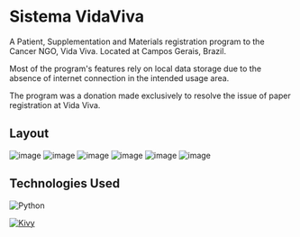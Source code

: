 # Sistema VidaViva
A Patient, Supplementation and Materials registration program to the Cancer NGO, Vida Viva. Located at Campos Gerais, Brazil.

Most of the program's features rely on local data storage due to the absence of internet connection in the intended usage area.

The program was a donation made exclusively to resolve the issue of paper registration at Vida Viva.

## Layout
![image](https://github.com/Pichara/Sistema-VidaViva/assets/87797479/8f99adad-117a-4cd3-8a67-8cd1f198127f)
![image](https://github.com/Pichara/Sistema-VidaViva/assets/87797479/3b2d333f-2d28-49ff-88d9-ab183f54c812)
![image](https://github.com/Pichara/Sistema-VidaViva/assets/87797479/07cc1c2c-8341-45a6-997d-4b2cd830e7c3)
![image](https://github.com/Pichara/Sistema-VidaViva/assets/87797479/951266d0-f471-42da-880d-22a410307641)
![image](https://github.com/Pichara/Sistema-VidaViva/assets/87797479/5d225cc1-b31c-478f-8169-85ec63c4f7c7)
![image](https://github.com/Pichara/Sistema-VidaViva/assets/87797479/57b995cc-f7e0-42fd-b550-496c91f4ad56)

## Technologies Used

![Python](https://img.shields.io/badge/Python-3776AB?style=for-the-badge&logo=python&logoColor=white)

[![Kivy](https://img.shields.io/badge/Kivy-%3C2.2%3E-9cf.svg)](https://kivy.org/)
